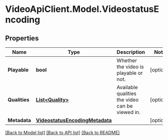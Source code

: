 # VideoApiClient.Model.VideostatusEncoding

## Properties

Name | Type | Description | Notes
------------ | ------------- | ------------- | -------------
**Playable** | **bool** | Whether the video is playable or not. | [optional] 
**Qualities** | [**List&lt;Quality&gt;**](Quality.md) | Available qualities the video can be viewed in. | [optional] 
**Metadata** | [**VideostatusEncodingMetadata**](VideostatusEncodingMetadata.md) |  | [optional] 

[[Back to Model list]](../README.md#documentation-for-models) [[Back to API list]](../README.md#documentation-for-api-endpoints) [[Back to README]](../README.md)

